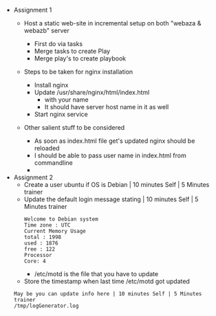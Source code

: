 * Assignment 1
  * Host a static web-site in incremental setup on  both "webaza & webazb" server
    * First do via tasks
    * Merge tasks to create Play
    * Merge play's to create playbook

  * Steps to be taken for nginx installation
    * Install nginx
    * Update /usr/share/nginx/html/index.html
      * with your name
      * It should have server host name in it as well
    * Start nginx service

  * Other salient stuff to be considered
    * As soon as index.html file get's updated nginx should be reloaded
    * I should be able to pass user name in index.html from commandline
    *
* Assignment 2
  * Create a user ubuntu if OS is Debian  | 10 minutes Self | 5 Minutes trainer
  * Update the default login message stating | 10 minutes Self | 5 Minutes trainer
    ```
    Welcome to Debian system
    Time zone : UTC
    Current Memory Usage
    total : 1998
    used : 1876
    free : 122
    Processor
    Core: 4
    ```
    * /etc/motd is the file that you have to update
  * Store the timestamp when last time /etc/motd got updated
  ```
  May be you can update info here | 10 minutes Self | 5 Minutes trainer
  /tmp/logGenerator.log
  ```
